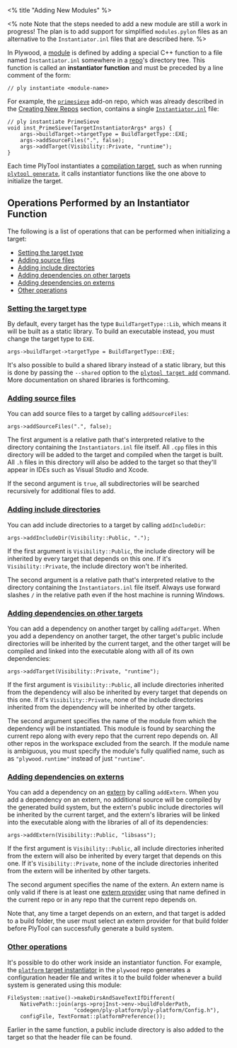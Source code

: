 <% title "Adding New Modules" %>

<% note Note that the steps needed to add a new module are still a work in progress! The plan is to add support for simplified `modules.pylon` files as an alternative to the `Instantiator.inl` files that are described here. %>

In Plywood, a [module](KeyConcepts#modules) is defined by adding a special C++ function to a file named `Instantiator.inl` somewhere in a [repo](KeyConcepts#repos)'s directory tree. This function is called an **instantiator function** and must be preceded by a line comment of the form:

    // ply instantiate <module-name>

For example, the [`primesieve`](https://github.com/arc80/primesieve) add-on repo, which was already described in the [Creating New Repos](NewRepos) section, contains a single [`Instantiator.inl`](https://github.com/arc80/primesieve/blob/master/src/PrimeSieve/Instantiators.inl) file:

    // ply instantiate PrimeSieve
    void inst_PrimeSieve(TargetInstantiatorArgs* args) {
        args->buildTarget->targetType = BuildTargetType::EXE;
        args->addSourceFiles(".", false);
        args->addTarget(Visibility::Private, "runtime");
    }

Each time PlyTool instantiates a [compilation target](KeyConcepts#targets), such as when running [`plytool generate`](PlyTool), it calls instantiator functions like the one above to initialize the target.

## Operations Performed by an Instantiator Function

The following is a list of operations that can be performed when initializing a target:

* [Setting the target type](#setting-the-target-type)
* [Adding source files](#adding-source-files)
* [Adding include directories](#adding-include-directories)
* [Adding dependencies on other targets](#adding-dependencies-on-other-targets)
* [Adding dependencies on externs](#adding-dependencies-on-externs)
* [Other operations](#other-operations)

### [Setting the target type](#setting-the-target-type)

By default, every target has the type `BuildTargetType::Lib`, which means it will be built as a static library. To build an executable instead, you must change the target type to `EXE`.

    args->buildTarget->targetType = BuildTargetType::EXE;

It's also possible to build a shared library instead of a static library, but this is done by passing the `--shared` option to the [`plytool target add`](PlyTool) command. More documentation on shared libraries is forthcoming.

### [Adding source files](#adding-source-files)

You can add source files to a target by calling `addSourceFiles`:

    args->addSourceFiles(".", false);

The first argument is a relative path that's interpreted relative to the directory containing the `Instantiators.inl` file itself. All `.cpp` files in this directory will be added to the target and compiled when the target is built. All `.h` files in this directory will also be added to the target so that they'll appear in IDEs such as Visual Studio and Xcode.

If the second argument is `true`, all subdirectories will be searched recursively for additional files to add.

### [Adding include directories](#adding-include-directories)

You can add include directories to a target by calling `addIncludeDir`:

    args->addIncludeDir(Visibility::Public, ".");

If the first argument is `Visibility::Public`, the include directory will be inherited by every target that depends on this one. If it's `Visibility::Private`, the include directory won't be inherited.

The second argument is a relative path that's interpreted relative to the directory containing the `Instantiators.inl` file itself. Always use forward slashes `/` in the relative path even if the host machine is running Windows.

### [Adding dependencies on other targets](#adding-dependencies-on-other-targets)

You can add a dependency on another target by calling `addTarget`. When you add a dependency on another target, the other target's public include directories will be inherited by the current target, and the other target will be compiled and linked into the executable along with all of its own dependencies:

    args->addTarget(Visibility::Private, "runtime");

If the first argument is `Visibility::Public`, all include directories inherited from the dependency will also be inherited by every target that depends on this one. If it's `Visibility::Private`, none of the include directories inherited from the dependency will be inherited by other targets.

The second argument specifies the name of the module from which the dependency will be instantiated. This module is found by searching the current repo along with every repo that the current repo depends on. All other repos in the workspace excluded from the search. If the module name is ambiguous, you must specify the module's fully qualified name, such as as `"plywood.runtime"` instead of just `"runtime"`.

### [Adding dependencies on externs](#adding-dependencies-on-externs)

You can add a dependency on an [extern](KeyConcepts#externs) by calling `addExtern`. When you add a dependency on an extern, no additional source will be compiled by the generated build system, but the extern's public include directories will be inherited by the current target, and the extern's libraries will be linked into the executable along with the libraries of all of its dependencies:

    args->addExtern(Visibility::Public, "libsass");

If the first argument is `Visibility::Public`, all include directories inherited from the extern will also be inherited by every target that depends on this one. If it's `Visibility::Private`, none of the include directories inherited from the extern will be inherited by other targets.

The second argument specifies the name of the extern. An extern name is only valid if there is at least one [extern provider](KeyConcepts#extern-providers) using that name defined in the current repo or in any repo that the current repo depends on.

Note that, any time a target depends on an extern, and that target is added to a build folder, the user must select an extern provider for that build folder before PlyTool can successfully generate a build system.

### [Other operations](#other-operations)

It's possible to do other work inside an instantiator function. For example, the [`platform` target instantiator](https://github.com/arc80/plywood/blob/master/repos/plywood/src/platform/Instantiators.inl) in the `plywood` repo generates a configuration header file and writes it to the build folder whenever a build system is generated using this module:

    FileSystem::native()->makeDirsAndSaveTextIfDifferent(
        NativePath::join(args->projInst->env->buildFolderPath,
                         "codegen/ply-platform/ply-platform/Config.h"),
        configFile, TextFormat::platformPreference());

Earlier in the same function, a public include directory is also added to the target so that the header file can be found.
